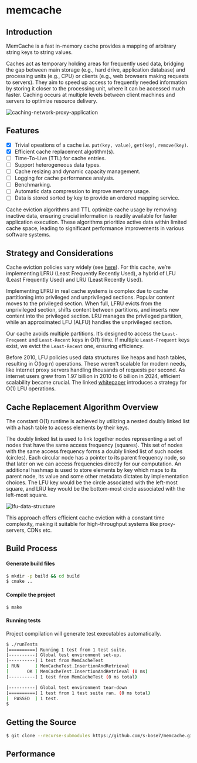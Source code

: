 # memcache

## Introduction
MemCache is a fast in-memory cache provides a mapping of arbitrary string keys to string values.

Caches act as temporary holding areas for frequently used data, bridging the gap between main storage (e.g., hard drive, application database) and processing units (e.g., CPU) or clients (e.g., web browsers making requests to servers). They aim to speed up access to frequently needed information by storing it closer to the processing unit, where it can be accessed much faster. Caching occurs at multiple levels between client machines and servers to optimize resource delivery.

![caching-network-proxy-application](https://github.com/s-bose7/memcache/assets/69990740/04fda769-ddf6-437a-8a6e-290652ee2db5)

## Features
- [x] Trivial opeations of a cache i.e. `put(key, value)`, `get(key)`, `remove(key)`.  
- [x] Efficient cache replacement algotithm(s).  
- [ ] Time-To-Live (TTL) for cache entries.
- [ ] Support heterogeneous data types.
- [ ] Cache resizing and dynamic capacity management.
- [ ] Logging for cache performance analysis.
- [ ] Benchmarking.
- [ ] Automatic data compression to improve memory usage.
- [ ] Data is stored sorted by key to provide an ordered mapping service. 

Cache eviction algorithms and TTL optimize cache usage by removing inactive data, ensuring crucial information is readily available for faster application execution. These algorithms prioritize active data within limited cache space, leading to significant performance improvements in various software systems.

## Strategy and Considerations
Cache eviction policies vary widely (see [here](https://en.wikipedia.org/wiki/Cache_replacement_policies#Policies)). For this cache, we’re implementing LFRU (Least Frequently Recently Used), a hybrid of LFU (Least Frequently Used) and LRU (Least Recently Used).

Implementing LFRU in real cache systems is complex due to cache partitioning into privileged and unprivileged sections. Popular content moves to the privileged section. When full, LFRU evicts from the unprivileged section, shifts content between partitions, and inserts new content into the privileged section. LRU manages the privileged partition, while an approximated LFU (ALFU) handles the unprivileged section.

Our cache avoids multiple partitions. It’s designed to access the `Least-Frequent` and `Least-Recent` keys in O(1) time. If multiple `Least-Frequent` keys exist, we evict the `Least-Recent` one, ensuring efficiency.

Before 2010, LFU policies used data structures like heaps and hash tables, resulting in O(log n) operations. These weren't scalable for modern needs, like internet proxy servers handling thousands of requests per second. As internet users grew from 1.97 billion in 2010 to 6 billion in 2024, efficient scalability became crucial. The linked [whitepaper](http://dhruvbird.com/lfu.pdf) introduces a strategy for O(1) LFU operations.

## Cache Replacement Algorithm Overview

The constant O(1) runtime is achieved by utilizing a nested doubly linked list with a hash table to access elements by their keys.

The doubly linked list is used to link together nodes representing a set of nodes that have the same access frequency (squares). This set of nodes with the same access frequency forms a doubly linked list of such nodes (circles). Each circular node has a pointer to its parent frequency node, so that later on we can access frequencies directly for our computation. An additional hashmap is used to store elements by key which maps to its parent node, its value and some other metadata dictates by implementation choices. The LFU key would be the circle associated with the left-most square, and LRU key would be the bottom-most circle associated with the left-most square.

![lfu-data-structure](https://github.com/s-bose7/LFU-Cache/assets/69990740/5fcca4d4-e89d-4be3-9300-8aae715959c3)


This approach offers efficient cache eviction with a constant time complexity, making it suitable for high-throughput systems like proxy-servers, CDNs etc. 

## Build Process

#### Generate build files
```bash
$ mkdir -p build && cd build
$ cmake ..
```
#### Compile the project
```bash
$ make     
```
#### Running tests
Project compilation will generate test executables automatically.
```bash
$ ./runTests 
[==========] Running 1 test from 1 test suite.
[----------] Global test environment set-up.
[----------] 1 test from MemCacheTest
[ RUN      ] MemCacheTest.InsertionAndRetrieval
[       OK ] MemCacheTest.InsertionAndRetrieval (0 ms)
[----------] 1 test from MemCacheTest (0 ms total)

[----------] Global test environment tear-down
[==========] 1 test from 1 test suite ran. (0 ms total)
[  PASSED  ] 1 test.
$
```

## Getting the Source
```bash
$ git clone --recurse-submodules https://github.com/s-bose7/memcache.git
```

## Performance